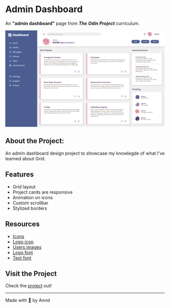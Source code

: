 # Admin Dashboard

An **"admin dashboard"** page from _**The Odin Project**_ curriculum.

![Page Screen](assets/pagescreen.png)

## About the Project:
An admin dashboard design project to showcase my knowlegde of what I've learned about Grid.

## Features
* Grid layout
* Project cards are responsive
* Animation on icons
* Custom scrollbar
* Stylized borders

## Resources 
* [Icons](https://phosphoricons.com/)
* [Logo icon](https://pictogrammers.com/library/mdi/)
* [Users images](https://boringavatars.com/f8f69f-bab986-7c7b6c-3e3e53-000039)
* [Logo font](https://fonts.google.com/)
* [Text font](https://www.fontshare.com/)

## Visit the Project
Check the [project](https://anndcodes.github.io/admin-dashboard/) out!

---
Made with 🩷 by Annd